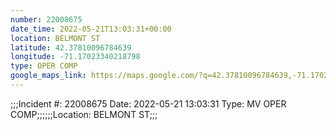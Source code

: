 ```yaml
---
number: 22008675
date_time: 2022-05-21T13:03:31+00:00
location: BELMONT ST
latitude: 42.37810096784639
longitude: -71.17023340218798
type: OPER COMP
google_maps_link: https://maps.google.com/?q=42.37810096784639,-71.17023340218798
---
```


;;;Incident #: 22008675  Date: 2022-05-21 13:03:31   Type: MV OPER COMP;;;;;;Location: BELMONT ST;;;
